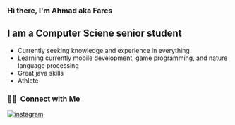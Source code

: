 ### Hi there, I'm Ahmad aka Fares

## I am a Computer Sciene senior student
- Currently seeking knowledge and experience in everything
- Learning currently mobile development, game programming, and nature language processing
- Great java skills
- Athlete

<h3> 🤝🏻 &nbsp;Connect with Me </h3>

<p align="center">
  
<a href="https://www.instagram.com/ahmadd_faress/"> ![instagram](https://user-images.githubusercontent.com/98591677/153772695-e2fa2b92-eab7-4910-a0f7-1930ab169db7.svg)
</a>

